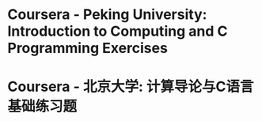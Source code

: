 # Coursera - Peking University: Introduction to Computing and C Programming Exercises
# Coursera - 北京大学: 计算导论与C语言基础练习题